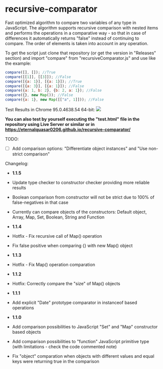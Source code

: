 # recursive-comparator
Fast optimized algorithm to compare two variables of any type in JavaScript. The algorithm supports recursive 
comparison with nested items and performs the operations in a comparative way - so that in case of differences 
it automatically returns "false" instead of continuing to compare. The order of elements is taken into account 
in any operation.

To get the script just clone that repository (or get the version in "Releases" section) and import "compare" from "recursiveComparator.js" and use like the example:

```js
compare([], []); //True
compare([[1]], [[3]]); //False
compare([{a: 1}], [{a: 1}]); //True
compare([{a: 3}], [{a: 1}]); //False
compare({a: 1, b: 2}, {b: 2, a: 1}); //False
compare({}, new Map()); //False
compare({a: 1}, new Map([["a", 1]])); //False
```

Test Results in Chrome 95.0.4638.54 64-bit:
<img src="https://i.imgur.com/WvxSS7t.png">

**You can also test by yourself executing the "test.html" file in the repository using Live Server or similar or in https://eternalquasar0206.github.io/recursive-comparator/**

TODO:

- [ ] Add comparison options: "Differentiate object instances" and "Use non-strict comparison"

Changelog:

- **1.1.5**
- Update type checker to constructor checker providing more reliable results
- Boolean comparison from constructor will not be strict due to 100% of false-negatives in that case
- Currently can compare objects of the constructors: Default object, Array, Map, Set, Boolean, String and Function

- **1.1.4**
- Hotfix - Fix recursive call of Map() operation
- Fix false positive when comparing {} with new Map() object

- **1.1.3**
- Hotfix - Fix Map() operation comparation

- **1.1.2**
- Hotfix: Correctly compare the "size" of Map() objects

- **1.1.1**
- Add explicit "Date" prototype comparator in instanceof based operations

- **1.1.0**
- Add comparison possibilities to JavaScript "Set" and "Map" constructor based objects
- Add comparison possibilities to "function" JavaScript primitive type (with limitations - check the code commented note)
- Fix "object" comparation when objects with different values and equal keys were returning true in the comparison

